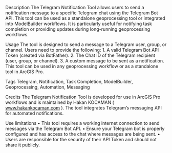 Description
  The Telegram Notification Tool allows users to send a notification message to a specific Telegram chat using the Telegram Bot API. This tool can be used as a standalone geoprocessing tool or integrated into ModelBuilder workflows. It is particularly useful for notifying task completion or providing updates during long-running geoprocessing workflows.

Usage
  The tool is designed to send a message to a Telegram user, group, or channel. Users need to provide the following:
    1. A valid Telegram Bot API Token (created via BotFather).
    2. The Chat ID of the Telegram recipient (user, group, or channel). 
    3. A custom message to be sent as a notification.
This tool can be used in any geoprocessing workflow or as a standalone tool in ArcGIS Pro.
              
Tags
  Telegram, Notification, Task Completion, ModelBuilder, Geoprocessing, Automation, Messaging

Credits
  The Telegram Notification Tool is developed for use in ArcGIS Pro workflows and is maintained by Hakan KOCAMAN ( www.hakankocaman.com ). The tool integrates Telegram’s messaging API for automated notifications.

Use limitations
  • This tool requires a working internet connection to send messages via the Telegram Bot API.
  • Ensure your Telegram bot is properly configured and has access to the chat where messages are being sent.
  • Users are responsible for the security of their API Token and should not share it publicly.
